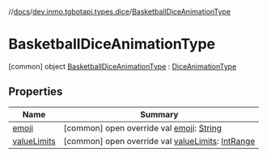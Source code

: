 //[docs](../../../index.md)/[dev.inmo.tgbotapi.types.dice](../index.md)/[BasketballDiceAnimationType](index.md)



# BasketballDiceAnimationType  
 [common] object [BasketballDiceAnimationType](index.md) : [DiceAnimationType](../-dice-animation-type/index.md)   


## Properties  
  
|  Name |  Summary | 
|---|---|
| <a name="dev.inmo.tgbotapi.types.dice/BasketballDiceAnimationType/emoji/#/PointingToDeclaration/"></a>[emoji](emoji.md)| <a name="dev.inmo.tgbotapi.types.dice/BasketballDiceAnimationType/emoji/#/PointingToDeclaration/"></a> [common] open override val [emoji](emoji.md): [String](https://kotlinlang.org/api/latest/jvm/stdlib/kotlin/-string/index.html)   <br>|
| <a name="dev.inmo.tgbotapi.types.dice/BasketballDiceAnimationType/valueLimits/#/PointingToDeclaration/"></a>[valueLimits](value-limits.md)| <a name="dev.inmo.tgbotapi.types.dice/BasketballDiceAnimationType/valueLimits/#/PointingToDeclaration/"></a> [common] open override val [valueLimits](value-limits.md): [IntRange](https://kotlinlang.org/api/latest/jvm/stdlib/kotlin.ranges/-int-range/index.html)   <br>|

